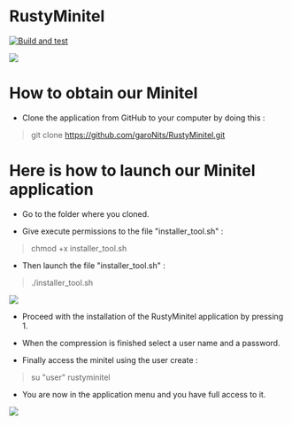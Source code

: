 # RustyMinitel
[![Build and test](https://github.com/garoNits/RustyMinitel/workflows/Rust/badge.svg?branch=main)](https://github.com/garoNits/RustyMinitel/actions?query=workflow%3A%22Rust)

![](https://media.discordapp.net/attachments/920687736049008640/961630498768171068/unknown.png)
# How to obtain our Minitel

- Clone the application from GitHub to your computer by doing this :
> git clone https://github.com/garoNits/RustyMinitel.git

# Here is how to launch our Minitel application

- Go to the folder where you cloned.

- Give execute permissions to the file "installer_tool.sh" :
> chmod +x installer_tool.sh

- Then launch the file "installer_tool.sh" :
> ./installer_tool.sh

![](https://media.discordapp.net/attachments/920687736049008640/961631363763695616/Capture_decran_2022-04-07_a_16.19.38.png)

- Proceed with the installation of the RustyMinitel application by pressing 1.

- When the compression is finished select a user name and a password.

- Finally access the minitel using the user create :
> su "user" rustyminitel

- You are now in the application menu and you have full access to it.

![](https://cdn.discordapp.com/attachments/920687736049008640/961631867935805490/Capture_decran_2022-04-07_a_16.21.39.png)